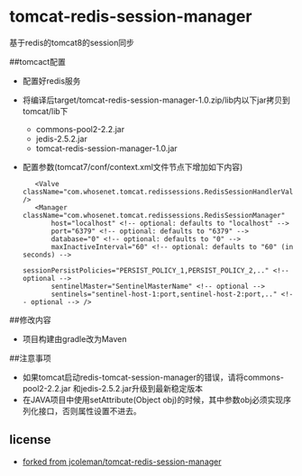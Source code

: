 tomcat-redis-session-manager
============================

基于redis的tomcat8的session同步

##tomcact配置
* 配置好redis服务

* 将编译后target/tomcat-redis-session-manager-1.0.zip/lib内以下jar拷贝到tomcat/lib下
    - commons-pool2-2.2.jar
    - jedis-2.5.2.jar
    - tomcat-redis-session-manager-1.0.jar


* 配置参数(tomcat7/conf/context.xml文件<Context>节点下增加如下内容)

         <Valve className="com.whosenet.tomcat.redissessions.RedisSessionHandlerValve" />
         <Manager className="com.whosenet.tomcat.redissessions.RedisSessionManager"
             host="localhost" <!-- optional: defaults to "localhost" -->
             port="6379" <!-- optional: defaults to "6379" -->
             database="0" <!-- optional: defaults to "0" -->
             maxInactiveInterval="60" <!-- optional: defaults to "60" (in seconds) -->
             sessionPersistPolicies="PERSIST_POLICY_1,PERSIST_POLICY_2,.." <!-- optional -->
             sentinelMaster="SentinelMasterName" <!-- optional -->
             sentinels="sentinel-host-1:port,sentinel-host-2:port,.." <!-- optional --> />

##修改内容
* 项目构建由gradle改为Maven

##注意事项
 - 如果tomcat启动redis-tomcat-session-manager的错误，请将commons-pool2-2.2.jar 和jedis-2.5.2.jar升级到最新稳定版本
 - 在JAVA项目中使用setAttribute(Object obj)的时候，其中参数obj必须实现序列化接口，否则属性设置不进去。

## license
* [forked from jcoleman/tomcat-redis-session-manager](http://github.com/jcoleman/tomcat-redis-session-manager)

